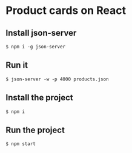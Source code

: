 # Product cards on React

## Install json-server

```
$ npm i -g json-server
```

## Run it

```
$ json-server -w -p 4000 products.json
```

## Install the project

```
$ npm i
```
## Run the project

```
$ npm start
```
